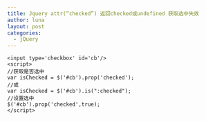 ```yaml
---
title: Jquery attr(“checked”) 返回checked或undefined 获取选中失效
author: luna
layout: post
categories:
  - jQuery
---
```

    <input type='checkbox' id='cb'/>
    <script>
    //获取是否选中
    var isChecked = $('#cb').prop('checked');
    //或
    var isChecked = $('#cb').is(":checked");
    //设置选中
    $('#cb').prop('checked',true);
    </script>